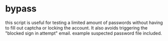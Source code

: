 # bypass
this script is useful for testing a limited amount of passwords without having to fill out captcha or locking the account. It also avoids triggering the "blocked sign in attempt" email. example suspected password file included.
